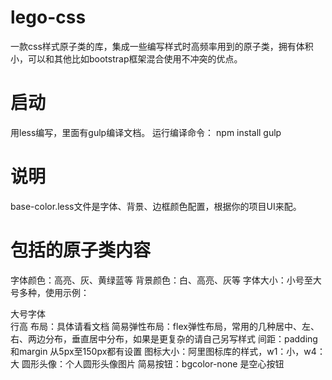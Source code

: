 # lego-css
一款css样式原子类的库，集成一些编写样式时高频率用到的原子类，拥有体积小，可以和其他比如bootstrap框架混合使用不冲突的优点。


# 启动
用less编写，里面有gulp编译文档。
运行编译命令：
npm install
gulp

# 说明
base-color.less文件是字体、背景、边框颜色配置，根据你的项目UI来配。

# 包括的原子类内容
字体颜色：高亮、灰、黄绿蓝等
背景颜色：白、高亮、灰等
字体大小：小号至大号多种，使用示例：<div data-dpr="l">大号字体</div>
行高
布局：具体请看文档
简易弹性布局：flex弹性布局，常用的几种居中、左、右、两边分布，垂直居中分布，如果是更复杂的请自己另写样式
间距：padding和margin 从5px至150px都有设置
图标大小：阿里图标库的样式，w1：小，w4：大
圆形头像：个人圆形头像图片
简易按钮：bgcolor-none 是空心按钮


